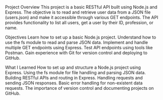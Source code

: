Project Overview
This project is a basic RESTful API built using Node.js and Express. The objective is to read and retrieve user data from a JSON file (users.json) and make it accessible through various GET endpoints. The API provides functionality to list all users, get a user by their ID, profession, or name.

Objectives
Learn how to set up a basic Node.js project.
Understand how to use the fs module to read and parse JSON data.
Implement and handle multiple GET endpoints using Express.
Test API endpoints using tools like Postman.
Gain experience with Git for version control and deploying to GitHub.

What I Learned
How to set up and structure a Node.js project using Express.
Using the fs module for file handling and parsing JSON data.
Building RESTful APIs and routing in Express.
Handling requests and sending JSON responses.
Basic error handling for non-existent data requests.
The importance of version control and documenting projects on GitHub.




